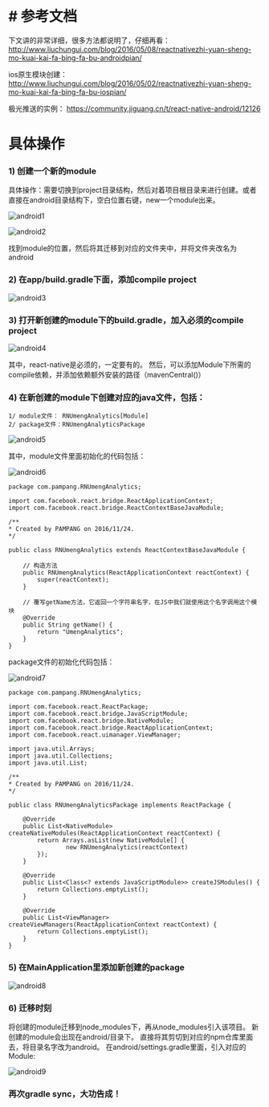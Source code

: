 # # 参考文档
下文讲的非常详细，很多方法都说明了，仔细再看：
http://www.liuchungui.com/blog/2016/05/08/reactnativezhi-yuan-sheng-mo-kuai-kai-fa-bing-fa-bu-androidpian/

ios原生模块创建：
http://www.liuchungui.com/blog/2016/05/02/reactnativezhi-yuan-sheng-mo-kuai-kai-fa-bing-fa-bu-iospian/

极光推送的实例：
https://community.jiguang.cn/t/react-native-android/12126

# 具体操作

### 1) 创建一个新的module

具体操作：需要切换到project目录结构，然后对着项目根目录来进行创建。或者直接在android目录结构下，空白位置右键，new一个module出来。

![android1](http://osd9kk2in.bkt.clouddn.com/2017-07-01-android1.png)

![android2](http://osd9kk2in.bkt.clouddn.com/2017-07-01-android2.png)


找到module的位置，然后将其迁移到对应的文件夹中，并将文件夹改名为android

### 2) 在app/build.gradle下面，添加compile project

![android3](http://osd9kk2in.bkt.clouddn.com/2017-07-01-android3.png)


### 3) 打开新创建的module下的build.gradle，加入必须的compile project

![android4](http://osd9kk2in.bkt.clouddn.com/2017-07-01-android4.png)

其中，react-native是必须的，一定要有的。
然后，可以添加Module下所需的compile依赖，并添加依赖额外安装的路径（mavenCentral()）


### 4) 在新创建的module下创建对应的java文件，包括：

```
1/ module文件： RNUmengAnalytics[Module]
2/ package文件：RNUmengAnalyticsPackage
```

![android5](http://osd9kk2in.bkt.clouddn.com/2017-07-01-android5.png)

其中，module文件里面初始化的代码包括：

![android6](http://osd9kk2in.bkt.clouddn.com/2017-07-01-android6.png)

```
package com.pampang.RNUmengAnalytics;

import com.facebook.react.bridge.ReactApplicationContext;
import com.facebook.react.bridge.ReactContextBaseJavaModule;

/**
* Created by PAMPANG on 2016/11/24.
*/

public class RNUmengAnalytics extends ReactContextBaseJavaModule {

    // 构造方法
    public RNUmengAnalytics(ReactApplicationContext reactContext) {
        super(reactContext);
    }

    // 覆写getName方法，它返回一个字符串名字，在JS中我们就使用这个名字调用这个模块
    @Override
    public String getName() {
        return "UmengAnalytics";
    }
}
```

package文件的初始化代码包括：

![android7](http://osd9kk2in.bkt.clouddn.com/2017-07-01-android7.png)

```
package com.pampang.RNUmengAnalytics;

import com.facebook.react.ReactPackage;
import com.facebook.react.bridge.JavaScriptModule;
import com.facebook.react.bridge.NativeModule;
import com.facebook.react.bridge.ReactApplicationContext;
import com.facebook.react.uimanager.ViewManager;

import java.util.Arrays;
import java.util.Collections;
import java.util.List;

/**
* Created by PAMPANG on 2016/11/24.
*/

public class RNUmengAnalyticsPackage implements ReactPackage {

    @Override
    public List<NativeModule> createNativeModules(ReactApplicationContext reactContext) {
        return Arrays.asList(new NativeModule[] {
                new RNUmengAnalytics(reactContext)
        });
    }

    @Override
    public List<Class<? extends JavaScriptModule>> createJSModules() {
        return Collections.emptyList();
    }

    @Override
    public List<ViewManager> createViewManagers(ReactApplicationContext reactContext) {
        return Collections.emptyList();
    }
}
```

### 5) 在MainApplication里添加新创建的package

![android8](http://osd9kk2in.bkt.clouddn.com/2017-07-01-android8.png)

### 6) 迁移时刻
将创建的module迁移到node_modules下，再从node_modules引入该项目。
新创建的module会出现在android/目录下。
直接将其剪切到对应的npm仓库里面去，将目录名字改为android。
在android/settings.gradle里面，引入对应的Module:

![android9](http://osd9kk2in.bkt.clouddn.com/2017-07-01-android9.png)

### 再次gradle sync，大功告成！


